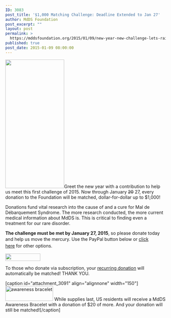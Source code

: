 ```yaml
---
ID: 3083
post_title: '$1,000 Matching Challenge: Deadline Extended to Jan 27'
author: MdDS Foundation
post_excerpt: ""
layout: post
permalink: >
  https://mddsfoundation.org/2015/01/09/new-year-new-challenge-lets-raise-1000-by-the-21st/
published: true
post_date: 2015-01-09 08:00:00
---
```

<img class="alignright wp-image-3126 size-full" src="https://mddsfoundation.files.wordpress.com/2015/01/thermometer2.jpg" alt="" width="185" height="405" />Greet the new year with a contribution to help us meet this first challenge of 2015. Now through January <span style="text-decoration: line-through;">20</span> 27, every donation to the Foundation will be matched, dollar-for-dollar up to $1,000!

Donations fund vital research into the cause of and a cure for Mal de Débarquement Syndrome. The more research conducted, the more current medical information about MdDS is. This is critical to finding even a treatment for our rare disorder.

<strong>The challenge must be met by January 27, 2015</strong>, so please donate today and help us move the mercury. Use the PayPal button below or <a style="line-height: 1.5;" title="donate online or by check" href="http://www.mddsfoundation.org/donate" target="_blank" rel="noopener">click here</a> for other options.

<a style="line-height: 1.5;" href="https://mddsfoundation.org/donate/" target="_blank" rel="noopener"><img class="alignnone" src="https://www.paypal.com/en_US/i/btn/x-click-but21.gif" alt="" width="110" height="23" /></a>

<!--more-->To those who donate via subscription, your <a href="https://mddsfoundation.org/donate/" target="_blank" rel="noopener">recurring donation</a> will automatically be matched! THANK YOU.

[caption id="attachment_3091" align="alignnone" width="150"]<img class="wp-image-3091 size-thumbnail" src="https://mddsfoundation.files.wordpress.com/2015/01/bracelet-silo.jpg?w=150" alt="awareness bracelet" width="150" height="47" /> While supplies last, US residents will receive a MdDS Awareness Bracelet with a donation of $20 of more. And your donation will still be matched![/caption]